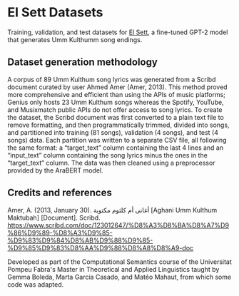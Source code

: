 # El Sett Datasets
Training, validation, and test datasets for [El Sett](https://colab.research.google.com/drive/1wdeh6w5Tm1CTFD-kJ1xMA4iO6qkpcf_Y#scrollTo=mmPdHLx5TiKC), a fine-tuned GPT-2 model that generates Umm Kulthumm song endings.

## Dataset generation methodology
A corpus of 89 Umm Kulthum song lyrics was generated from a Scribd document curated by user Ahmed Amer (Amer, 2013). This method proved more comprehensive and efficient than using the APIs of music platforms; Genius only hosts 23 Umm Kulthum songs whereas the Spotify, YouTube, and Musixmatch public APIs do not offer access to song lyrics. To create the dataset, the Scribd document was first converted to a plain text file to remove formatting, and then programmatically trimmed, divided into songs, and partitioned into training (81 songs), validation (4 songs), and test (4 songs) data. Each partition was written to a separate CSV file, all following the same format: a “target_text” column containing the last 4 lines and an “input_text” column containing the song lyrics minus the ones in the “target_text” column. The data was then cleaned using a preprocessor provided by the AraBERT model.

## Credits and references
Amer, A. (2013, January 30). أغانى أم كلثوم مكتوبة [Aghani Umm Kulthum Maktubah] [Document]. Scribd. https://www.scribd.com/doc/123012647/%D8%A3%D8%BA%D8%A7%D9%86%D9%89-%D8%A3%D9%85-%D9%83%D9%84%D8%AB%D9%88%D9%85-%D9%85%D9%83%D8%AA%D9%88%D8%A8%D8%A9-doc

Developed as part of the Computational Semantics course of the Universitat Pompeu Fabra's Master in Theoretical and Applied Linguistics taught by Gemma Boleda, Marta Garcia Casado, and Matéo Mahaut, from which some code was adapted.


